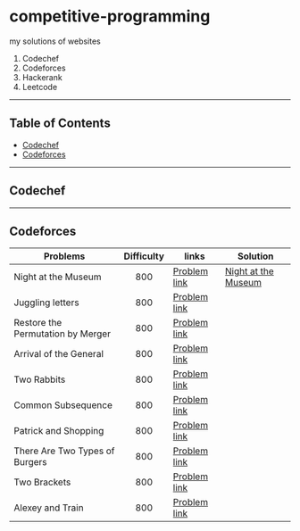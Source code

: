 # competitive-programming

my solutions of websites

1. Codechef
1. Codeforces
1. Hackerank
1. Leetcode

----

## Table of Contents

- [Codechef](#codechef)
- [Codeforces](#codeforces)

----

## Codechef

----

## Codeforces

| Problems            | Difficulty           |  links  | Solution|
| ------------------- |:-------------:       | -----   | --- |
| Night at the Museum | 800                  | [Problem link](https://codeforces.com/problemset/problem/731/A)| [Night at the Museum](https://github.com/master-coding/competitive-programming/blob/main/codeforces/A_Night_at_the_Museum.cpp "Night_at_the_Museum")|
|Juggling letters |800|[Problem link](https://codeforces.com/problemset/problem/1397/A)| |
|Restore the Permutation by Merger |800|[Problem link](https://codeforces.com/contest/1385/problem/B)| |
|Arrival of the General |800|[Problem link](https://codeforces.com/contest/144/problem/A)| |
|Two Rabbits |800|[Problem link](https://codeforces.com/contest/1304/problem/A)| |
|Common Subsequence |800 |[Problem link](https://codeforces.com/problemset/problem/1382/A) | |
|Patrick and Shopping |800 |[Problem link](https://codeforces.com/problemset/problem/599/A) | |
|There Are Two Types of Burgers |800 |[Problem link](https://codeforces.com/problemset/problem/1207/A) | |
|Two Brackets |800 |[Problem link](https://codeforces.com/problemset/problem/1452/C)| |
|Alexey and Train |800 |[Problem link](https://codeforces.com/problemset/problem/1501/A)| |

